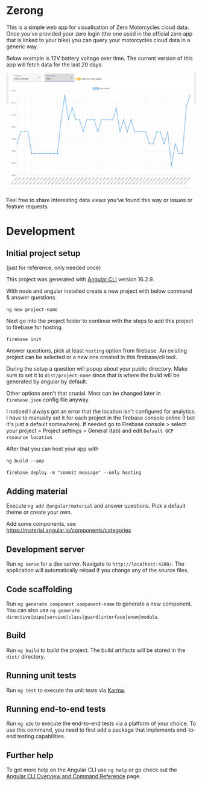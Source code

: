 # Zerong

This is a simple web app for visualisation of Zero Motorcycles cloud data. Once you've provided
your zero login (the one used in the official zero app that is linked to your bike) you can
query your motorcycles cloud data in a generic way.

Below example is 12V battery voltage over time. The current version of this app will fetch
data for the last 20 days. 

![example graph data](https://raw.githubusercontent.com/hanscappelle/zerong-webapp/main/release/Screenshot%202023-11-07%20at%2015.19.42.png)

Feel free to share interesting data views you've found this way or issues or feature requests.

# Development

## Initial project setup

(just for reference, only needed once)

This project was generated with [Angular CLI](https://github.com/angular/angular-cli) version 16.2.9.

With node and angular installed create a new project with below command & answer questions.

`ng new project-name`

Next go into the project folder to continue with the steps to add this project to firebase for hosting.

`firebase init`

Answer questions, pick at least `hosting` option from firebase. An existing project can be selected
or a new one created in this firebase/cli tool.

During the setup a question will popup about your public directory. Make sure to set it to
`dist/project-name` since that is where the build will be generated by angular by default.

Other options aren't that crucial. Most can be changed later in `firebase.json` config file anyway.

I noticed I always got an error that the location isn't configured for analytics. I have to manually
set it for each project in the firebase console online (I bet it's just a default somewhere). If needed
go to Firebase console > select your project > Project settings > General (tab) and edit
`Default GCP resource location`

After that you can host your app with

`ng build --aop`

`firebase deploy -m "commit message" --only hosting`

## Adding material 

Execute `ng add @angular/material` and answer questions. Pick a default theme or create your own. 

Add some components, see https://material.angular.io/components/categories

## Development server

Run `ng serve` for a dev server. Navigate to `http://localhost:4200/`. The application will automatically reload if you change any of the source files.

## Code scaffolding

Run `ng generate component component-name` to generate a new component. You can also use `ng generate directive|pipe|service|class|guard|interface|enum|module`.

## Build

Run `ng build` to build the project. The build artifacts will be stored in the `dist/` directory.

## Running unit tests

Run `ng test` to execute the unit tests via [Karma](https://karma-runner.github.io).

## Running end-to-end tests

Run `ng e2e` to execute the end-to-end tests via a platform of your choice. To use this command, you need to first add a package that implements end-to-end testing capabilities.

## Further help

To get more help on the Angular CLI use `ng help` or go check out the [Angular CLI Overview and Command Reference](https://angular.io/cli) page.
